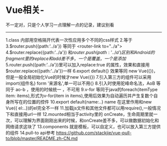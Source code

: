 # Vue相关-
不一定对，只是个人学习一点理解一点的记录，建议别看


----------------------------------------------------------------------------------------
  1.class 内部用空格隔开代表一次性应用多个不同的css样式
  2.<router-link to="../a">等于 <a href="../a"></a>
  3.$router.push({path:'../a'}) 等同于 <router-link to="../a">
  4.$router.replace({path:'../a'}) 和$router.push({path:'../a'}) 区别和Android的fragment里的replace和add差不多，一个是覆盖，一个是添加
  5.$router.push({path:'../a'})里可以加入replace:true 的属性，效果和直接用$router.replace({path:'../a'})一样
  6.export default{} 效果等同 new Vue({})，但是一般全局初始化Vue的时候才new Vue({})
  7.引入第三方的组件可以采用 import{组件名} form '来源名',单一可以不用{}
  8.引入时使用驼峰命名法，AoB 等同于 ao-b ，使用的时候统一 <ao-b>，不可用<AoB> 
  9.v-for 等同于java的foreach(itemType item: items),形式为v-for(item in items),使用后效果为自动遍历并产生复数个自身所写在的位置的控件
  10.export default{name:..} name 在这里作用和new Vue({ el:..})的el完全不一样
  11.加载js文件和其他文件都可以用require(),一般情况下和直接用url一样
  12.mounted相当于activity里的 onCreate，生命周期里就一次，可以理解为界面刚刚出来的时候，和onCreate差不多，可以做数据初始化和网络请求这块了
  13.components 就是模板，可以自定义，也可以放入第三方提供的组件
  14.pull-to api参考 https://github.com/stackjie/vue-pull-to/blob/master/README.zh-CN.md
  
